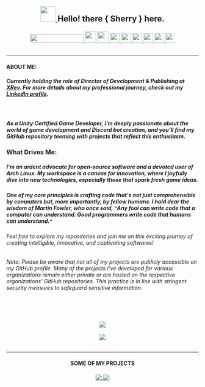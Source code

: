 ## <p align="center"> <a href= "https://www.github.com/lemesherry"> <img src="https://raw.githubusercontent.com/MartinHeinz/MartinHeinz/master/wave.gif" width="40" height="40" /> </a> Hello! there { Sherry } here. </p>

<p align="center">
<a href= "https://www.github.com/lemesherry"> <img src="https://camo.githubusercontent.com/72d61c65a0fdf8444f4f889345e7718682bd858cef9dfba9d56b5e0e9e2ce975/68747470733a2f2f6b6f6d617265762e636f6d2f67687076632f3f757365726e616d653d5a65726f446973636f726426636f6c6f723d726564" width="140" height="22" />
<a href= "https://lemesherry.com"> <img src="https://github-production-user-asset-6210df.s3.amazonaws.com/84338798/248064017-3ad3591d-e0b6-40d7-b24e-ea6b54588582.png" width="29" height="29" /> </a>
<a href= "mailto: lemesherry@gmail.com"> <img src="https://cdn-icons-png.flaticon.com/512/281/281769.png" width="29" height="29" /> </a>
<a href= "https://www.github.com/lemesherry"> <img src="https://raw.githubusercontent.com/ZeroDiscord/ZeroDiscord/main/assets/icons/other/github-solid.svg" width="25" height="25" /> </a>
<a href= "https://discord.com/users/584534092901646346"> <img src="https://github.com/ZeroDiscord/ZeroDiscord/raw/main/assets/icons/other/discord-solid.svg" width="25" height="25" /> </a>
<a href= "https://www.linkedin.com/in/lemesherry"> <img src="https://pngimg.com/uploads/linkedIn/linkedIn_PNG1.png" width="25" height="25" /> </a>
<a href= "https://www.instagram.com/lemesherry"> <img src="https://www.edigitalagency.com.au/wp-content/uploads/instagram-logo-svg-vector-for-print.svg" width="25" height="25" /> </a>
<a href= "https://www.pinterest.com/lemesherry"> <img src="https://user-images.githubusercontent.com/84338798/140302859-0746a63f-9341-4c6e-9b65-f2db12696674.png" width="25" height="25" /> </a>
<a href= "https://stackoverflow.com/users/16383056/sherry"> <img src="https://cdn.iconscout.com/icon/free/png-256/stackoverflow-2752065-2284882.png" width="25" height="25" /> </a>
<br>
<br>
</p>

---

#### **ABOUT ME**:
##### Currently holding the role of **Director of Development & Publishing** at [XRev](https://xrevstudio.com). For more details about my professional journey, check out my [LinkedIn profile](https://www.linkedin.com/in/lemesherry/).

<br>
  
##### As a Unity Certified Game Developer, I'm deeply passionate about the world of game development and Discord bot creation, and you'll find my GitHub repository teeming with projects that reflect this enthusiasm.

### What Drives Me:

##### I'm an ardent advocate for open-source software and a devoted user of Arch Linux. My workspace is a canvas for innovation, where I joyfully dive into new technologies, especially those that spark fresh game ideas.

##### One of my core principles is crafting code that's not just comprehensible by computers but, more importantly, by fellow humans. I hold dear the wisdom of Martin Fowler, who once said, `”`Any fool can write code that a computer can understand. Good programmers write code that humans can understand.`”`

###### Feel free to explore my repositories and join me on this exciting journey of creating intelligible, innovative, and captivating softwares!
###### Note: Please be aware that not all of my projects are publicly accessible on my GitHub profile. Many of the projects I've developed for various organizations remain either private or are hosted on the respective organizations' GitHub repositories. This practice is in line with stringent security measures to safeguard sensitive information.

<br>
<br>


<p align="center">

<a href="https://github.com/lemesherry"> 
<img align="center" src="https://github-readme-stats.vercel.app/api?username=lemesherry&count_private=true&show_icons=true&theme=radical&hide_border=true&border_radius=30&title_color=red&icon_color=green" />
</a>

<br>
<br>

<a href="https://github.com/lemesherry">
  <img align="center" src="https://github-readme-stats.vercel.app/api/top-langs/?username=lemesherry&langs_count=6&layout=compact&card_width=350&theme=radical&hide_border=true&border_radius=30&title_color=red&icon_color=green" />
</a>

<br>
<br>

</p>

---

#### <p align="center"> **SOME OF MY PROJECTS** </p>

<p align="center">

<a href="https://github.com/lemesherry/Sherry_Bot_Source_Code">
<img align="center" src="https://github-readme-stats.vercel.app/api/pin/?username=lemesherry&repo=Sherry_Bot_Source_Code&theme=radical&hide_border=true&border_radius=30&title_color=red&icon_color=green" />
</a>

<a href="https://github.com/lemesherry/Counter-Attack-FPS-Shooter">
  <img align="center" src="https://github-readme-stats.vercel.app/api/pin/?username=lemesherry&repo=Unity-Projects-Source-Code&theme=radical&hide_border=true&border_radius=30&title_color=red&icon_color=green" />
</a>

</p>
